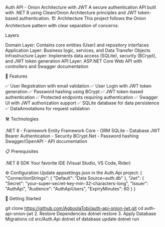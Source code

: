 Auth API - Onion Architecture with JWT
A secure authentication API built with .NET 8 using Clean/Onion Architecture principles and JWT token-based authentication.
🏗️ Architecture
This project follows the Onion Architecture pattern with clear separation of concerns:

Layers

Domain Layer: Contains core entities (User) and repository interfaces
Application Layer: Business logic, services, and Data Transfer Objects
Infrastructure Layer: Implements data access (SQLite), security (BCrypt), and JWT token generation
API Layer: ASP.NET Core Web API with controllers and Swagger documentation

🚀 Features

✅ User Registration with email validation
✅ User Login with JWT token generation
✅ Password hashing using BCrypt
✅ JWT token-based authentication
✅ Protected endpoints requiring authentication
✅ Swagger UI with JWT authorization support
✅ SQLite database for data persistence
✅ DataAnnotations for request validation

🛠️ Technologies

.NET 8 - Framework
Entity Framework Core - ORM
SQLite - Database
JWT Bearer Authentication - Security
BCrypt.Net - Password hashing
Swagger/OpenAPI - API documentation

📋 Prerequisites

.NET 8 SDK
Your favorite IDE (Visual Studio, VS Code, Rider)

⚙️ Configuration
Update appsettings.json in the Auth.Api project:
{
  "ConnectionStrings": {
    "Default": "Data Source=auth.db"
  },
  "Jwt": {
    "Secret": "your-super-secret-key-min-32-characters-long",
    "Issuer": "AuthApi",
    "Audience": "AuthApiUsers",
    "ExpiryMinutes": 60
  }
}

🚦 Getting Started

git clone https://github.com/AgboolaTobi/auth-api-onion-jwt.git
cd auth-api-onion-jwt
2. Restore Dependencies
dotnet restore
3. Apply Database Migrations
cd src/Auth.Api
dotnet ef database update
dotnet run
